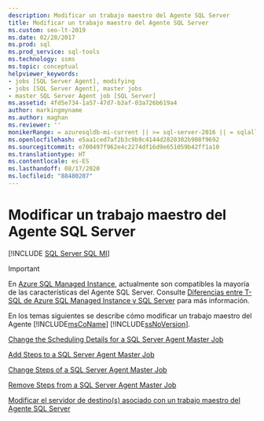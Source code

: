 ```yaml
---
description: Modificar un trabajo maestro del Agente SQL Server
title: Modificar un trabajo maestro del Agente SQL Server
ms.custom: seo-lt-2019
ms.date: 02/28/2017
ms.prod: sql
ms.prod_service: sql-tools
ms.technology: ssms
ms.topic: conceptual
helpviewer_keywords:
- jobs [SQL Server Agent], modifying
- jobs [SQL Server Agent], master jobs
- master SQL Server Agent job [SQL Server]
ms.assetid: 4fd5e734-1a57-47d7-b3af-03a726b619a4
author: markingmyname
ms.author: maghan
ms.reviewer: ''
monikerRange: = azuresqldb-mi-current || >= sql-server-2016 || = sqlallproducts-allversions
ms.openlocfilehash: e5aa1ced7af2b3c9b9c4144d2820302b908f9692
ms.sourcegitcommit: e700497f962e4c2274df16d9e651059b42ff1a10
ms.translationtype: HT
ms.contentlocale: es-ES
ms.lasthandoff: 08/17/2020
ms.locfileid: "88480287"
---
```

# <a name="modify-a-sql-server-agent-master-job"></a>Modificar un trabajo maestro del Agente SQL Server
[!INCLUDE [SQL Server SQL MI](../../includes/applies-to-version/sql-asdbmi.md)]

> [!IMPORTANT]  
> En [Azure SQL Managed Instance](https://docs.microsoft.com/azure/sql-database/sql-database-managed-instance), actualmente son compatibles la mayoría de las características del Agente SQL Server. Consulte [Diferencias entre T-SQL de Azure SQL Managed Instance y SQL Server](https://docs.microsoft.com/azure/sql-database/sql-database-managed-instance-transact-sql-information#sql-server-agent) para más información.

En los temas siguientes se describe cómo modificar un trabajo maestro del Agente [!INCLUDE[msCoName](../../includes/msconame_md.md)] [!INCLUDE[ssNoVersion](../../includes/ssnoversion-md.md)].  
  
[Change the Scheduling Details for a SQL Server Agent Master Job](../../ssms/agent/change-the-scheduling-details-for-a-sql-server-agent-master-job.md)  
  
[Add Steps to a SQL Server Agent Master Job](../../ssms/object/add-steps-to-a-sql-server-agent-master-job.md)  
  
[Change Steps of a SQL Server Agent Master Job](../../ssms/agent/change-steps-of-a-sql-server-agent-master-job.md)  
  
[Remove Steps from a SQL Server Agent Master Job](../../ssms/agent/remove-steps-from-a-sql-server-agent-master-job.md)  
  
[Modificar el servidor de destino&#40;s&#41; asociado con un trabajo maestro del Agente SQL Server](../../ssms/agent/modify-the-target-server-s-associated-with-a-sql-server-agent-master-job.md)  
  
